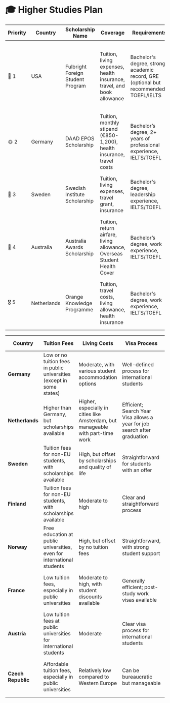 # 🎓 Higher Studies Plan


| **Priority** | **Country** | **Scholarship Name**           | **Coverage**                                                                                         | **Requirements**                                                                                      | **Why I Can Get It**                                                                                  |
|-------------|-------------|---------------------------------|-------------------------------------------------------------------------------------------------------|---------------------------------------------------------------------------------------------------------|---------------------------------------------------------------------------------------------------------|
| 🌟 1        | USA         | Fulbright Foreign Student Program | Tuition, living expenses, health insurance, travel, and book allowance                                | Bachelor's degree, strong academic record, GRE (optional but recommended), TOEFL/IELTS                   | Proven research in AI, disaster management, and satellite imagery; OSUN Scholarship, JAXA, robotics work |
| 🌞 2        | Germany     | DAAD EPOS Scholarship             | Tuition, monthly stipend (€850-1,200), health insurance, travel costs                                 | Bachelor’s degree, 2+ years of professional experience, IELTS/TOEFL                                   | Strong professional experience (Sysonex, ROBU) and disaster resilience work with CrisisCrew               |
| 🥇 3        | Sweden      | Swedish Institute Scholarship     | Tuition, living expenses, travel grant, insurance                                                     | Bachelor's degree, leadership experience, IELTS/TOEFL                                                   | Leadership roles in CrisisCrew, ROBU, and Bard exchange semester                                         |
| 🏅 4        | Australia   | Australia Awards Scholarship      | Tuition, return airfare, living allowance, Overseas Student Health Cover                               | Bachelor’s degree, work experience, IELTS/TOEFL                                                        | Research in remote sensing, GIS, and SDG-focused projects like CrisisCrew                               |
| 🎖️ 5       | Netherlands | Orange Knowledge Programme         | Tuition, travel costs, living allowance, health insurance                                              | Bachelor's degree, work experience, IELTS/TOEFL                                                        | Strong profile in disaster management, AI, and leadership with international exposure                    |


| **Country**       | **Tuition Fees** | **Living Costs** | **Visa Process** | **Language** | **Work Opportunities** |
|------------------|----------------|----------------|----------------|------------|----------------------|
| **Germany**      | Low or no tuition fees in public universities (except in some states) | Moderate, with various student accommodation options | Well-defined process for international students | Many master's programs in English, especially in STEM fields | Part-time work allowed during studies; full-time during breaks |
| **Netherlands**  | Higher than Germany, but scholarships available | Higher, especially in cities like Amsterdam, but manageable with part-time work | Efficient; Search Year Visa allows a year for job search after graduation | Many master's programs in English | Part-time work allowed; good post-study work opportunities |
| **Sweden**       | Tuition fees for non-EU students, with scholarships available | High, but offset by scholarships and quality of life | Straightforward for students with an offer | Many programs in English | Part-time work allowed; six-month post-study visa for job search |
| **Finland**      | Tuition fees for non-EU students, with scholarships available | Moderate to high | Clear and straightforward process | Many master's programs in English | Part-time work allowed; one-year post-study job search option |
| **Norway**       | Free education at public universities, even for international students | High, but offset by no tuition fees | Straightforward, with strong student support | Many master's programs in English | Part-time work allowed; one-year post-study job search option |
| **France**       | Low tuition fees, especially in public universities | Moderate to high, with student discounts available | Generally efficient; post-study work visas available | Many programs in English; learning French beneficial | Part-time work allowed; post-study work opportunities available |
| **Austria**      | Low tuition fees at public universities for international students | Moderate | Clear visa process for international students | Some programs in English; German proficiency helpful | Part-time work allowed; post-study work visa options available |
| **Czech Republic** | Affordable tuition fees, especially in public universities | Relatively low compared to Western Europe | Can be bureaucratic but manageable | Increasing number of English-taught programs | Part-time work allowed; some post-study employment opportunities |

